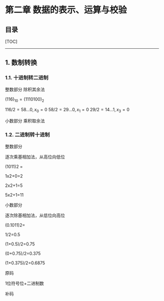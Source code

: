 
第二章 数据的表示、运算与校验
============

目录
----------

[TOC]

---

## 1. 数制转换

### 1.1. 十进制转二进制

整数部分 除积其余法

$(116)_{10} = (1110100)_2$

$116 / 2 = 58 ... 0, x_0 = 0$
$58 / 2 = 29 ... 0, x_1 = 0$
$29 / 2 = 14 ... 1, x_3 = 0$

小数部分 乘积取余法

### 1.2. 二进制转十进制

整数部分

逐次乘基相加法，从高位向低位

(1011)2 = 

1x2+0=2

2x2+1=5

5x2+1=11

小数部分

逐次除基相加法，从低位向高位

(0.1011)2=

1/2=0.5

(1+0.5)/2=0.75

(0+0.75)/2=0.375

(1+0.375)/2=0.6875

原码

1位符号位+二进制数

补码
